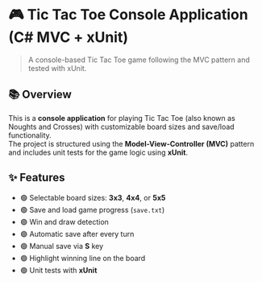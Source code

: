 # 🎮 Tic Tac Toe Console Application (C# MVC + xUnit)

> A console-based Tic Tac Toe game following the MVC pattern and tested with xUnit.

## 📚 Overview

This is a **console application** for playing Tic Tac Toe (also known as Noughts and Crosses) with customizable board sizes and save/load functionality.  
The project is structured using the **Model-View-Controller (MVC)** pattern and includes unit tests for the game logic using **xUnit**.

## ✨ Features

- 🟢 Selectable board sizes: **3x3**, **4x4**, or **5x5**
- 🟢 Save and load game progress (`save.txt`)
- 🟢 Win and draw detection
- 🟢 Automatic save after every turn
- 🟢 Manual save via **S** key
- 🟢 Highlight winning line on the board
- 🟢 Unit tests with **xUnit**
